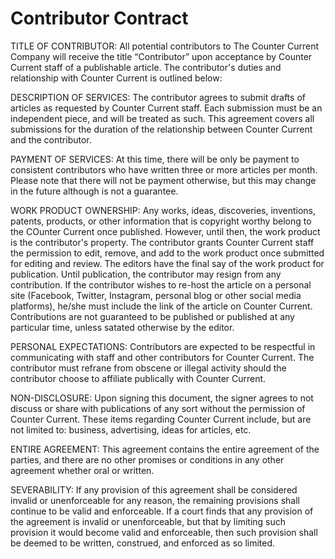 # Contributor Contract

TITLE OF CONTRIBUTOR: All potential contributors to The Counter Current Company will receive the title “Contributor” upon acceptance by Counter Current staff of a publishable article. The contributor's duties and relationship with Counter Current is outlined below: 

DESCRIPTION OF SERVICES: The contributor agrees to submit drafts of articles as requested by Counter Current staff. Each submission must be an independent piece, and will be treated as such. This agreement covers all submissions for the duration of the relationship between Counter Current and the contributor.

PAYMENT OF SERVICES: At this time, there will be only be payment to consistent contributors who have written three or more articles per month. Please note that there will not be payment otherwise, but this may change in the future although is not a guarantee.

WORK PRODUCT OWNERSHIP: Any works, ideas, discoveries, inventions, patents, products, or other information that is copyright worthy belong to the COunter Current once published. However, until then, the work product is the contributor's property. The contributor grants Counter Current staff the permission to edit, remove, and add to the work product once submitted for editing and review. The editors have the final say of the work product for publication. Until publication, the contributor may resign from any contribution. If the contributor wishes to re-host the article on a personal site (Facebook, Twitter, Instagram, personal blog or other social media platforms), he/she must include the link of the article on Counter Current. Contributions are not guaranteed to be published or published at any particular time, unless satated otherwise by the editor.

PERSONAL EXPECTATIONS: Contributors are expected to be respectful in communicating with staff and other contributors for Counter Current. The contributor must refrane from obscene or illegal activity should the contributor choose to affiliate publically with Counter Current.

NON-DISCLOSURE: Upon signing this document, the signer agrees to not discuss or share with publications of any sort without the permission of Counter Current. These items regarding Counter Current include, but are not limited to: business, advertising, ideas for articles, etc.

ENTIRE AGREEMENT: This agreement contains the entire agreement of the parties, and there are no other promises or conditions in any other agreement whether oral or written. 

SEVERABILITY: If any provision of this agreement shall be considered invalid or unenforceable for any reason, the remaining provisions shall continue to be valid and enforceable. If a court finds that any provision of the agreement is invalid or unenforceable, but that by limiting such provision it would become valid and enforceable, then such provision shall be deemed to be written, construed, and enforced as so limited.
